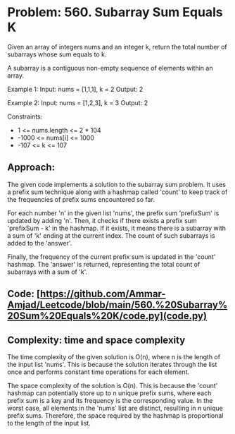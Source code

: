 # Problem: 560. Subarray Sum Equals K
Given an array of integers nums and an integer k, return the total number of subarrays whose sum equals to k.

A subarray is a contiguous non-empty sequence of elements within an array. 

Example 1:
Input: nums = [1,1,1], k = 2
Output: 2

Example 2:
Input: nums = [1,2,3], k = 3
Output: 2
 
Constraints:
- 1 <= nums.length <= 2 * 104
- -1000 <= nums[i] <= 1000
- -107 <= k <= 107

## Approach:
The given code implements a solution to the subarray sum problem. It uses a prefix sum technique along with a hashmap called 'count' to keep track of the frequencies of prefix sums encountered so far.

For each number 'n' in the given list 'nums', the prefix sum 'prefixSum' is updated by adding 'n'. Then, it checks if there exists a prefix sum 'prefixSum - k' in the hashmap. If it exists, it means there is a subarray with a sum of 'k' ending at the current index. The count of such subarrays is added to the 'answer'.

Finally, the frequency of the current prefix sum is updated in the 'count' hashmap. The 'answer' is returned, representing the total count of subarrays with a sum of 'k'.

## Code: [https://github.com/Ammar-Amjad/Leetcode/blob/main/560.%20Subarray%20Sum%20Equals%20K/code.py](code.py)

## Complexity: time and space complexity
The time complexity of the given solution is O(n), 
where n is the length of the input list 'nums'. This is because the solution iterates through the list once and performs constant time operations for each element.

The space complexity of the solution is O(n).
This is because the 'count' hashmap can potentially store up to n unique prefix sums, where each prefix sum is a key and its frequency is the corresponding value. In the worst case, all elements in the 'nums' list are distinct, resulting in n unique prefix sums. Therefore, the space required by the hashmap is proportional to the length of the input list.